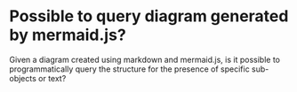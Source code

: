
# Possible to query diagram generated by mermaid.js?

Given a diagram created using markdown and mermaid.js, is it possible to programmatically query the structure for the presence of specific sub-objects or text?

        
